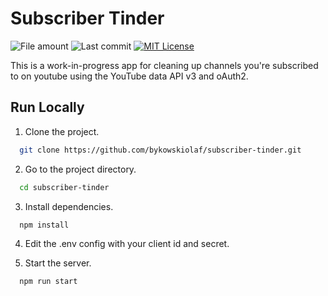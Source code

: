 # Subscriber Tinder


![File amount](https://img.shields.io/github/directory-file-count/bykowskiolaf/subscriber-tinder?style=for-the-badge) ![Last commit](https://img.shields.io/github/last-commit/bykowskiolaf/subscriber-tinder?style=for-the-badge) [![MIT License](https://img.shields.io/github/license/bykowskiolaf/subscriber-tinder?style=for-the-badge)](https://choosealicense.com/licenses/mit/)



This is a work-in-progress app for cleaning up channels you're subscribed to on youtube using the YouTube data API v3 and oAuth2.

## Run Locally

1. Clone the project.

```bash
  git clone https://github.com/bykowskiolaf/subscriber-tinder.git
```

2. Go to the project directory.

```bash
  cd subscriber-tinder
```

3. Install dependencies.

```bash
  npm install
```

4. Edit the .env config with your client id and secret.

5. Start the server.

```bash
  npm run start
```
